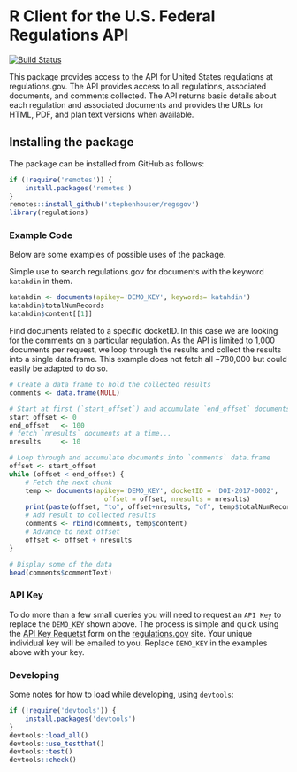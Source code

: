 # R Client for the U.S. Federal Regulations API #

<!-- [![CRAN Version](http://www.r-pkg.org/badges/version/federalregister)](http://cran.r-project.org/package=federalregister) -->
<!-- ![Downloads](http://cranlogs.r-pkg.org/badges/federalregister) -->

[![Build Status](https://travis-ci.org/stephenhouser/regsgov.svg?branch=master)](https://travis-ci.org/stephenhouser/regsgov)

This package provides access to the API for United States regulations at regulations.gov. The API provides access to all regulations, associated documents, and comments collected. The API returns basic details about each regulation and associated documents and provides the URLs for HTML, PDF, and plan text versions when available.

## Installing the package ##

The package can be installed from GitHub as follows:

```r
if (!require('remotes')) {
    install.packages('remotes')
}
remotes::install_github('stephenhouser/regsgov')
library(regulations)
```

### Example Code ###

Below are some examples of possible uses of the package.

Simple use to search regulations.gov for documents with the keyword `katahdin` in them.

```r
katahdin <- documents(apikey='DEMO_KEY', keywords='katahdin')
katahdin$totalNumRecords
katahdin$content[[1]]
```

Find documents related to a specific docketID. In this case we are looking
for the comments on a particular regulation. As the API is limited to 1,000
documents per request, we loop through the results and collect the results
into a single data.frame. This example does not fetch all ~780,000 but could
easily be adapted to do so.

```r
# Create a data frame to hold the collected results
comments <- data.frame(NULL)

# Start at first (`start_offset`) and accumulate `end_offset` documents
start_offset <- 0
end_offset   <- 100
# fetch `nresults` documents at a time... 
nresults     <- 10

# Loop through and accumulate documents into `comments` data.frame
offset <- start_offset
while (offset < end_offset) {
    # Fetch the next chunk
    temp <- documents(apikey='DEMO_KEY', docketID = 'DOI-2017-0002', 
                        offset = offset, nresults = nresults)
    print(paste(offset, "to", offset+nresults, "of", temp$totalNumRecords, "documents"))
    # Add result to collected results
    comments <- rbind(comments, temp$content)
    # Advance to next offset
    offset <- offset + nresults
}

# Display some of the data
head(comments$commentText)
```

### API Key ###

To do more than a few small queries you will need to request an `API Key` to replace the `DEMO_KEY` shown above. The process is simple and quick using the [API Key Requetst](http://regulationsgov.github.io/developers/key/) form on the [regulations.gov](regulations.gov) site. Your unique individual key will be emailed to you. Replace `DEMO_KEY` in the examples above with your key.

### Developing ###

Some notes for how to load while developing, using `devtools`:

```r
if (!require('devtools')) {
    install.packages('devtools')
}
devtools::load_all()
devtools::use_testthat()
devtools::test()
devtools::check()
```
